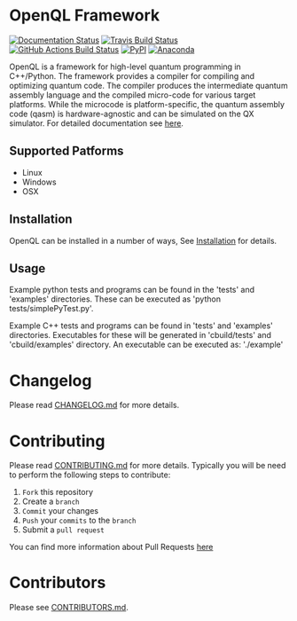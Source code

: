 # OpenQL Framework #

[![Documentation Status](https://readthedocs.org/projects/openql/badge/?version=latest)](https://openql.readthedocs.io/en/latest/?badge=latest)
[![Travis Build Status](https://travis-ci.com/QE-Lab/OpenQL.svg?branch=develop)](https://travis-ci.com/QE-Lab/OpenQL)
[![GitHub Actions Build Status](https://github.com/QE-Lab/libqasm/workflows/Test/badge.svg)](https://github.com/qe-lab/libqasm/actions)
[![PyPI](https://badgen.net/pypi/v/qutechopenql)](https://pypi.org/project/qutechopenql/)
[![Anaconda](https://anaconda.org/qe-lab/openql/badges/version.svg)](https://anaconda.org/qe-lab/openql/)

OpenQL is a framework for high-level quantum programming in C++/Python. The framework provides a compiler for compiling and optimizing quantum code. The compiler produces the intermediate quantum assembly language and the compiled micro-code for various target platforms. While the microcode is platform-specific, the quantum assembly code (qasm) is hardware-agnostic and can be simulated on the QX simulator. For detailed documentation see [here](https://openql.readthedocs.io).

## Supported Patforms

* Linux
* Windows
* OSX

## Installation

OpenQL can be installed in a number of ways, See [Installation](https://openql.readthedocs.io/en/latest/installation.html) for details.

## Usage

Example python tests and programs can be found in the 'tests' and 'examples' directories. These can be executed as 'python tests/simplePyTest.py'.

Example C++ tests and programs can be found in 'tests' and 'examples'
directories. Executables for these will be generated in 'cbuild/tests' and 'cbuild/examples' directory. An executable can be executed as: './example'



# Changelog

Please read [CHANGELOG.md](CHANGELOG.md) for more details.


# Contributing

Please read [CONTRIBUTING.md](CONTRIBUTING.md) for more details.
Typically you will be need to perform the following steps to contribute:

1. `Fork` this repository
1. Create a `branch`
1. `Commit` your changes
1. `Push` your `commits` to the `branch`
1. Submit a `pull request`

You can find more information about Pull Requests [here](https://help.github.com/categories/collaborating-on-projects-using-pull-requests/)

# Contributors
Please see [CONTRIBUTORS.md](CONTRIBUTORS.md).
